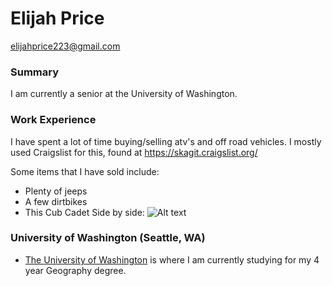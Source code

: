# Elijah Price
elijahprice223@gmail.com


### Summary

I am currently a senior at the University of Washington.

### Work Experience
I have spent a lot of time buying/selling atv's and off road vehicles. I mostly used Craigslist for this, found at https://skagit.craigslist.org/

Some items that I have sold include:
- Plenty of jeeps
- A few dirtbikes
- This Cub Cadet Side by side:
![Alt text](IMG_6851.jpg)

### University of Washington (Seattle, WA)

* [The University of Washington] is where I am currently studying for my 4 year Geography degree.



[The University of Washington]: https://www.washington.edu/